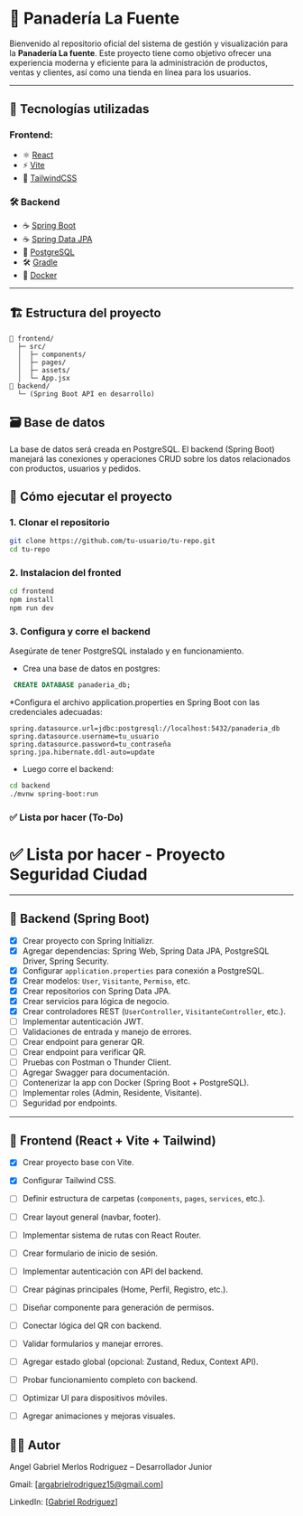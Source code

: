 # 🥖 Panadería La Fuente

Bienvenido al repositorio oficial del sistema de gestión y visualización para la **Panadería La fuente**. Este proyecto tiene como objetivo ofrecer una experiencia moderna y eficiente para la administración de productos, ventas y clientes, así como una tienda en línea para los usuarios.

---

## 🧩 Tecnologías utilizadas

### Frontend:
- ⚛️ [React](https://reactjs.org/)
- ⚡ [Vite](https://vitejs.dev/)
- 🎨 [TailwindCSS](https://tailwindcss.com/)

### 🛠️ Backend

- ☕ [Spring Boot](https://spring.io/projects/spring-boot)
- ☕ [Spring Data JPA](https://spring.io/projects/spring-data-jpa)
- 🐘 [PostgreSQL](https://www.postgresql.org/)
- 🛠️ [Gradle](https://gradle.org/)
- 🐳 [Docker](https://www.docker.com/)
---

## 🏗️ Estructura del proyecto

```plaintext
📁 frontend/
  ├─ src/
  │  ├─ components/
  │  ├─ pages/
  │  ├─ assets/
  │  └─ App.jsx
📁 backend/
  └─ (Spring Boot API en desarrollo)
```
## 🗃️ Base de datos
La base de datos será creada en PostgreSQL. El backend (Spring Boot) manejará las conexiones y operaciones CRUD sobre los datos relacionados con productos, usuarios y pedidos.
## 🚀 Cómo ejecutar el proyecto

### 1. Clonar el repositorio

```bash
git clone https://github.com/tu-usuario/tu-repo.git
cd tu-repo
```
### 2. Instalacion del fronted
```bash
cd frontend
npm install
npm run dev
```
### 3. Configura y corre el backend
Asegúrate de tener PostgreSQL instalado y en funcionamiento.
 
 * Crea una base de datos en postgres:

```sql
 CREATE DATABASE panaderia_db;
```
*Configura el archivo application.properties en Spring Boot con las credenciales adecuadas:
```properties
spring.datasource.url=jdbc:postgresql://localhost:5432/panaderia_db
spring.datasource.username=tu_usuario
spring.datasource.password=tu_contraseña
spring.jpa.hibernate.ddl-auto=update
```
* Luego corre el backend:
```bash
cd backend
./mvnw spring-boot:run
```
### ✅ Lista por hacer (To-Do)

# ✅ Lista por hacer - Proyecto Seguridad Ciudad

---

## 🔧 Backend (Spring Boot)

- [x] Crear proyecto con Spring Initializr.
- [x] Agregar dependencias: Spring Web, Spring Data JPA, PostgreSQL Driver, Spring Security.
- [x] Configurar `application.properties` para conexión a PostgreSQL.
- [x] Crear modelos: `User`, `Visitante`, `Permiso`, etc.
- [x] Crear repositorios con Spring Data JPA.
- [x] Crear servicios para lógica de negocio.
- [x] Crear controladores REST (`UserController`, `VisitanteController`, etc.).
- [ ] Implementar autenticación JWT.
- [ ] Validaciones de entrada y manejo de errores.
- [ ] Crear endpoint para generar QR.
- [ ] Crear endpoint para verificar QR.
- [ ] Pruebas con Postman o Thunder Client.
- [ ] Agregar Swagger para documentación.
- [ ] Contenerizar la app con Docker (Spring Boot + PostgreSQL).
- [ ] Implementar roles (Admin, Residente, Visitante).
- [ ] Seguridad por endpoints.

---

## 🎨 Frontend (React + Vite + Tailwind)

- [x] Crear proyecto base con Vite.
- [x] Configurar Tailwind CSS.
- [ ] Definir estructura de carpetas (`components`, `pages`, `services`, etc.).
- [ ] Crear layout general (navbar, footer).
- [ ] Implementar sistema de rutas con React Router.
- [ ] Crear formulario de inicio de sesión.
- [ ] Implementar autenticación con API del backend.
- [ ] Crear páginas principales (Home, Perfil, Registro, etc.).
- [ ] Diseñar componente para generación de permisos.
- [ ] Conectar lógica del QR con backend.
- [ ] Validar formularios y manejar errores.
- [ ] Agregar estado global (opcional: Zustand, Redux, Context API).
- [ ] Probar funcionamiento completo con backend.
- [ ] Optimizar UI para dispositivos móviles.
- [ ] Agregar animaciones y mejoras visuales.



## 👨‍💻 Autor
Angel Gabriel Merlos Rodriguez – Desarrollador Junior

Gmail: [[argabrielrodriguez15@gmail.com](https://github.com/A-gabrieRodriguez)]

LinkedIn: [[Gabriel Rodriguez](https://www.linkedin.com/public-profile/settings)]
